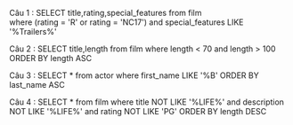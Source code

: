 Câu 1 :
SELECT title,rating,special_features from film  
where (rating = 'R' or rating = 'NC17') and special_features LIKE '%Trailers%'

Câu 2 :
SELECT title,length from film
where length < 70 and length > 100
ORDER BY length ASC

Câu 3 :
SELECT \* from actor
where first_name LIKE '%B'
ORDER BY last_name ASC

Câu 4 :
SELECT \* from film
where title NOT LIKE '%LIFE%' and description NOT LIKE '%LIFE%' and rating NOT LIKE 'PG'
ORDER BY length DESC
